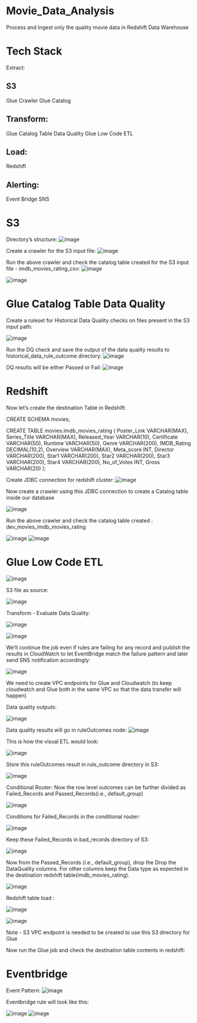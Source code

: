 # Movie_Data_Analysis

Process and Ingest only the quality movie data in Redshift Data Warehouse

# Tech Stack
Extract:

## S3
Glue Crawler
Glue Catalog

## Transform:
Glue Catalog Table Data Quality
Glue Low Code ETL

## Load:
Redshift

## Alerting:
Event Bridge
SNS

# S3

Directory’s structure:
![image](https://github.com/user-attachments/assets/ce4da950-5d64-4baa-b7d3-cdf829d736c6)

Create a crawler for the S3 input file:
![image](https://github.com/user-attachments/assets/40d571bb-14fb-41ce-afe3-4b9daa9181d7)

Run the above crawler and check the catalog table created for the S3 input file - imdb_movies_rating_csv:
![image](https://github.com/user-attachments/assets/86bc75ca-c3f3-471a-8237-e2f4798b5038)

![image](https://github.com/user-attachments/assets/c81a3335-6fbc-4a4a-80ad-f66754bf3202)

# Glue Catalog Table Data Quality

Create a ruleset for Historical Data Quality checks on files present in the S3 input path:

![image](https://github.com/user-attachments/assets/5b4659ad-fe17-4a18-973b-da36ec480a4b)

Run the DQ check and save the output of the data quality results to historical_data_rule_outcome directory:
![image](https://github.com/user-attachments/assets/635efc5b-7707-42d0-bc35-6296090909bf)

DQ results will be either Passed or Fail:
![image](https://github.com/user-attachments/assets/3db9d8dc-6ca7-4354-b966-bac3f11b6258)

# Redshift

Now let’s create the destination Table in Redshift:

CREATE SCHEMA movies;

CREATE TABLE movies.imdb_movies_rating ( Poster_Link VARCHAR(MAX), Series_Title VARCHAR(MAX), Released_Year VARCHAR(10), Certificate VARCHAR(50), Runtime VARCHAR(50), Genre VARCHAR(200), IMDB_Rating DECIMAL(10,2), Overview VARCHAR(MAX), Meta_score INT, Director VARCHAR(200), Star1 VARCHAR(200), Star2 VARCHAR(200), Star3 VARCHAR(200), Star4 VARCHAR(200), No_of_Votes INT, Gross VARCHAR(20) );

Create JDBC connection for redshift cluster:
![image](https://github.com/user-attachments/assets/b6f29802-c91f-49f6-9ac8-2dcedcb4c316)

Now create a crawler using this JDBC connection to create a Catalog table inside our database

![image](https://github.com/user-attachments/assets/5fec305b-bffd-4610-82ea-e33909034883)

Run the above crawler and check the catalog table created : dev_movies_imdb_movies_rating

![image](https://github.com/user-attachments/assets/a29994da-a728-4701-b8e1-e384c5095b0a)
![image](https://github.com/user-attachments/assets/beb07f32-38b6-4721-a747-1bc058af8b0c)

# Glue Low Code ETL

![image](https://github.com/user-attachments/assets/928a9a58-1add-4967-af54-f61990048ddb)

S3 file as source:

![image](https://github.com/user-attachments/assets/0846d2d2-2e70-42aa-a757-b30713be66a5)

Transform - Evaluate Data Quality:

![image](https://github.com/user-attachments/assets/2434658b-b7b0-4ddb-87ee-3c186cba924d)

![image](https://github.com/user-attachments/assets/f9fff4ba-25d3-4883-82dc-503e4bab7472)

We’ll continue the job even if rules are failing for any record and publish the results in CloudWatch to let EventBridge match the failure pattern and later send SNS notification accordingly:

![image](https://github.com/user-attachments/assets/3b7e3b1d-9266-44c3-9c8f-535b86af9127)

We need to create VPC endpoints for Glue and Cloudwatch (to keep cloudwatch and Glue both in the same VPC so that the data transfer will happen)

Data quality outputs:

![image](https://github.com/user-attachments/assets/11a7d06d-1ecf-4490-bc9a-a892a76c53e4)

Data quality results will go in ruleOutcomes node:
![image](https://github.com/user-attachments/assets/47b75b5b-4165-4390-819f-28742d04eaea)

This is how the visual ETL would look:

![image](https://github.com/user-attachments/assets/b22df66b-eff5-4ad8-a3ca-b16b257792bf)

Store this ruleOutcomes result in rule_outcome directory in S3:

![image](https://github.com/user-attachments/assets/9a7fcd3e-46f3-4c8c-945f-117e48568300)

Conditional Router: Now the row level outcomes can be further divided as Failed_Records and Passed_Records(i.e., default_group)

![image](https://github.com/user-attachments/assets/d30ff90c-feb8-4b3a-a8b3-65bf18d97c12)

Conditions for Failed_Records in the conditional router:

![image](https://github.com/user-attachments/assets/9ee90768-192b-49a0-a114-b48a56314a79)

Keep these Failed_Records in bad_records directory of S3:

![image](https://github.com/user-attachments/assets/47af5112-7b27-47a3-a78a-84ad5ff686ae)

Now from the Passed_Records (i.e., default_group), drop the Drop the DataQuality columns. For other columns keep the Data type as expected in the destination redshift table(imdb_movies_rating).

![image](https://github.com/user-attachments/assets/801fc02e-80c7-4375-ae8f-b6bd9bbee54b)

Redshift table load :

![image](https://github.com/user-attachments/assets/5297f36b-5d84-4de9-af45-6b4a2b7f89fe)

![image](https://github.com/user-attachments/assets/3756bc68-540c-4c68-9c59-2075b814c30c)


Note - S3 VPC endpoint is needed to be created to use this S3 directory for Glue

Now run the Glue job and check the destination table contents in redshift:


# Eventbridge

Event Pattern:
![image](https://github.com/user-attachments/assets/cc06ddc9-9f9d-4f69-9c5c-2cf3cf1bd538)

Eventbridge rule will look like this:

![image](https://github.com/user-attachments/assets/23ecb529-7bdd-43ef-9fe8-6a6e3b52e9c8)
![image](https://github.com/user-attachments/assets/f3da7783-541e-46d1-8137-3ada6cf89047)


